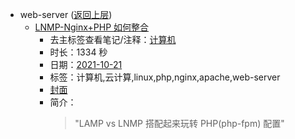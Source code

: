 - web-server ([返回上层](../))
    - [LNMP-Nginx+PHP 如何整合](https://www.bilibili.com/video/BV1Qr4y1y7AU)
        - 去主标签查看笔记/注释：[计算机](../markmap/计算机.html)
        - 时长：1334 秒
        - 日期：[2021-10-21](../markmap/202110.html)
        - 标签：计算机,云计算,linux,php,nginx,apache,web-server
        - [封面](http://i1.hdslb.com/bfs/archive/e9a8dc7b69595d4b2f96d53f925612541312db90.jpg)
        - 简介：
            > "LAMP vs LNMP 搭配起来玩转 PHP(php-fpm) 配置"

